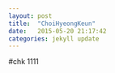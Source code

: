 ```yaml
---
layout: post
title:  "ChoiHyeongKeun"
date:   2015-05-20 21:17:42
categories: jekyll update
---
```

#chk 1111
